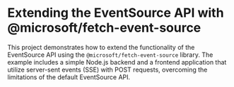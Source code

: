 # Extending the EventSource API with @microsoft/fetch-event-source

This project demonstrates how to extend the functionality of the EventSource API using the `@microsoft/fetch-event-source` library. The example includes a simple Node.js backend and a frontend application that utilize server-sent events (SSE) with POST requests, overcoming the limitations of the default EventSource API.
